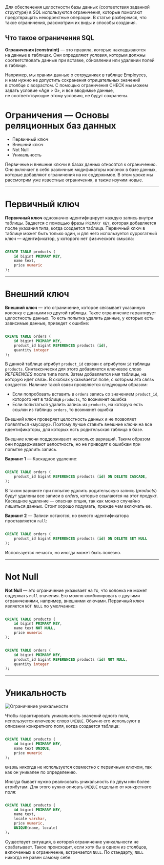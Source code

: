 
Для обеспечения целостности базы данных (соответствия заданной структуре) в SQL используются ограничения, которые помогают предотвращать некорректные операции. В статье разберемся, что такое ограничения, рассмотрим их виды и способы создания.

## Что такое ограничения SQL

**Ограничения (constraint)** — это правила, которые накладываются на данные в таблицах. Они определяют условия, которым должны соответствовать данные при вставке, обновлении или удалении полей в таблице.

Например, мы храним данные о сотрудниках в таблице Employees, и нам нужно не допустить сохранения отрицательных значений в столбце с возрастом. С помощью ограничения CHECK мы можем задать условие «Age > 0», и все вводимые данные, не соответствующие этому условию, не будут сохранены.

# Ограничения — Основы реляционных баз данных

- Первичный ключ
- Внешний ключ
- Not Null
- Уникальность

Первичные и внешние ключи в базах данных относятся к ограничению. Оно включает в себя различные модификаторы колонок в базе данных, которые добавляют ограничения на их содержимое. В этом уроке мы рассмотрим уже известные ограничения, а также изучим новые.

---
# Первичный ключ

**Первичный ключ** однозначно идентифицирует каждую запись внутри таблицы. Задается с помощью фразы `PRIMARY KEY`, которая добавляется после указания типа, когда создается таблица. Первичный ключ в таблице может быть только один, и для него используется суррогатный ключ — идентификатор, у которого нет физического смысла:

```sql

CREATE TABLE products (
    id bigint PRIMARY KEY,
    name text,
    price numeric
);

```

---
# Внешний ключ

**Внешний ключ** — это ограничение, которое связывает указанную колонку с данными из другой таблицы. Такое ограничение гарантирует целостность данных. То есть попытка удалить данные, у которых есть зависимые данные, приведет к ошибке:

```sql

CREATE TABLE orders (
    id bigint PRIMARY KEY,
    product_id bigint REFERENCES products (id),
    quantity integer
);

```

В данной таблице атрибут `product_id` связан с атрибутом `id` таблицы `products`. Синтаксически для этого добавляется ключевое слово _REFERENCES_ после типа поля. Затем добавляется имя таблицы, на которую идет связь. В скобках указывается поле, с которым эта связь создается. Наличие такой связи проявляется следующим образом:

- Если попробовать вставить в `orders` запись со значением `product_id`, которого нет в таблице `products`, то возникнет ошибка
- Если попытаться удалить запись из `products`, на которую есть ссылки из таблицы `orders`, то возникнет ошибка

Внешний ключ проверяет целостность данных и не позволяет появляться «мусору». Поэтому лучше ставить внешние ключи на все идентификаторы, для которых есть родительская таблица в базе.

Внешние ключи поддерживают несколько вариаций. Таким образом они поддерживают целостность, но не приводят к ошибкам при попытке удалить запись.

**Вариант 1** — Каскадное удаление:

```sql

CREATE TABLE orders (
    product_id bigint REFERENCES products (id) ON DELETE CASCADE,
);

```

В таком варианте при попытке удалить родительскую запись (_products_) будут удалены все записи в _orders_, которые ссылаются на этот продукт. Каскадное удаление — опасная опция, так как можно случайно лишиться данных. Стоит хорошо подумать, прежде чем включать ее.

**Вариант 2** — Записи остаются, но вместо идентификатора проставляется `null`:

```sql

CREATE TABLE orders (
    product_id bigint REFERENCES products (id) ON DELETE SET NULL
);

```

Используется нечасто, но иногда может быть полезно.

---
# Not Null

**Not Null** — это ограничение указывает на то, что колонка не может содержать `null` значения. Его можно комбинировать с другими ограничениями, например, внешними ключами. Первичный ключ является `NOT NULL` по умолчанию:

```sql

CREATE TABLE products (
    id bigint PRIMARY KEY,
    name text NOT NULL,
    price numeric
);

```

```sql

CREATE TABLE orders (
    id bigint PRIMARY KEY,
    product_id bigint REFERENCES products (id) NOT NULL,
    quantity integer
);

```

---
# Уникальность

![Ограничение уникальности](https://cdn2.hexlet.io/derivations/image/original/eyJpZCI6IjQxYmZkODM0MzM5M2M3Yzg5NjczMjViYzE1Y2E1YzQ1LmpwZyIsInN0b3JhZ2UiOiJjYWNoZSJ9?signature=fe2f0a03f8d98e5d22633dc6d9e1d22a606ff1fbdac7a3482bd07504d27f6e24)

Чтобы гарантировать уникальность значений одного поля, используется ключевое слово `UNIQUE`. Обычно его используют в описании конкретного поля, когда создается таблица:

```sql

CREATE TABLE products (
    id bigint PRIMARY KEY,
    name text UNIQUE,
    price numeric
);

```

`UNIQUE` никогда не используется совместно с первичным ключом, так как он уникален по определению.

Иногда бывает нужно реализовать уникальность по двум или более атрибутам. Для этого нужно описать `UNIQUE` отдельно от конкретного поля:

```sql

CREATE TABLE products (
    id bigint PRIMARY KEY,
    name text,
    locale varchar,
    price numeric,
    UNIQUE(name, locale)
);

```

Существует ситуация, в которой ограничение уникальности не срабатывает. Такое происходит, если хотя бы в одном из столбцов, включенных в ограничение, встречается `NULL`. По стандарту, `NULL` никогда не равен самому себе.